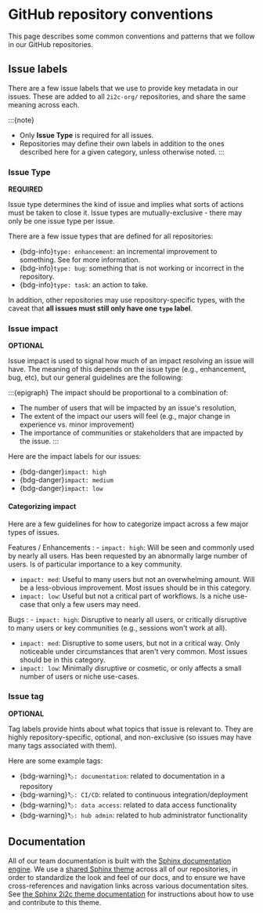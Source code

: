 # GitHub repository conventions

This page describes some common conventions and patterns that we follow in our GitHub repositories.

## Issue labels

There are a few issue labels that we use to provide key metadata in our issues.
These are added to all `2i2c-org/` repositories, and share the same meaning across each.

:::{note}
- Only **Issue Type** is required for all issues.
- Repositories may define their own labels in addition to the ones described here for a given category, unless otherwise noted.
:::

### Issue Type

**REQUIRED**

Issue type determines the kind of issue and implies what sorts of actions must be taken to close it.
Issue types are mutually-exclusive - there may only be one issue type per issue.

There are a few issue types that are defined for all repositories:

- {bdg-info}`type: enhancement`: an incremental improvement to something. See [](coordination:deliverables) for more information.
- {bdg-info}`type: bug`: something that is not working or incorrect in the repository.
- {bdg-info}`type: task`: an action to take.

In addition, other repositories may use repository-specific types, with the caveat that **all issues must still only have one `type` label**.

### Issue impact

**OPTIONAL**

Issue impact is used to signal how much of an impact resolving an issue will have.
The meaning of this depends on the issue type (e.g., enhancement, bug, etc), but our general guidelines are the following:

:::{epigraph}
The impact should be proportional to a combination of:

- The number of users that will be impacted by an issue's resolution,
- The extent of the impact our users will feel (e.g., major change in experience vs. minor improvement)
- The importance of communities or stakeholders that are impacted by the issue.
:::

Here are the impact labels for our issues:

- {bdg-danger}`impact: high`
- {bdg-danger}`impact: medium`
- {bdg-danger}`impact: low`

#### Categorizing impact

Here are a few guidelines for how to categorize impact across a few major types of issues.

Features / Enhancements
: - `impact: high`: Will be seen and commonly used by nearly all users. Has been requested by an abnormally large number of users. Is of particular importance to a key community.
  - `impact: med`: Useful to many users but not an overwhelming amount. Will be a less-obvious improvement. Most issues should be in this category.
  - `impact: low`: Useful but not a critical part of workflows. Is a niche use-case that only a few users may need.

Bugs
: - `impact: high`: Disruptive to nearly all users, or critically disruptive to many users or key communities (e.g., sessions won't work at all).
  - `impact: med`: Disruptive to some users, but not in a critical way. Only noticeable under circumstances that aren't very common. Most issues should be in this category.
  - `impact: low`: Minimally disruptive or cosmetic, or only affects a small number of users or niche use-cases.

### Issue tag

**OPTIONAL**

Tag labels provide hints about what topics that issue is relevant to.
They are highly repository-specific, optional, and non-exclusive (so issues may have many tags associated with them).

Here are some example tags:

- {bdg-warning}`🏷: documentation`: related to documentation in a repository
- {bdg-warning}`🏷: CI/CD`: related to continuous integration/deployment
- {bdg-warning}`🏷: data access`: related to data access functionality
- {bdg-warning}`🏷: hub admin`: related to hub administrator functionality

## Documentation

All of our team documentation is built with the [Sphinx documentation engine](https://www.sphinx-doc.org/en/master/).
We use a [shared Sphinx theme](https://github.com/2i2c-org/sphinx-2i2c-theme/blob/main/docs/index.md) across all of our repositories, in order to standardize the look and feel of our docs, and to ensure we have cross-references and navigation links across various documentation sites.
See [the Sphinx 2i2c theme documentation](https://github.com/2i2c-org/sphinx-2i2c-theme/blob/main/docs/index.md) for instructions about how to use and contribute to this theme.
